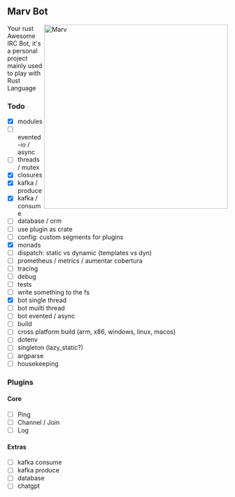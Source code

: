 ## Marv Bot

<img src="https://i.pinimg.com/474x/c4/db/8d/c4db8d7643fcd1319b918397c57cfebc.jpg"
 alt="Marv" title="The man himself" align="right" height="420px" />

Your rust Awesome IRC Bot, it's a personal project mainly used to play with Rust Language

### Todo

- [x] modules
- [ ] evented-io / async
- [ ] threads / mutex
- [x] closures
- [x] kafka / produce
- [x] kafka / consume
- [ ] database / orm
- [ ] use plugin as crate
- [ ] config: custom segments for plugins
- [x] monads
- [ ] dispatch: static vs dynamic (templates vs dyn)
- [ ] prometheus / metrics / aumentar cobertura
- [ ] tracing
- [ ] debug
- [ ] tests
- [ ] write something to the fs
- [x] bot single thread
- [ ] bot muilti thread
- [ ] bot evented / async
- [ ] build
- [ ] cross platform build (arm, x86, windows, linux, macos)
- [ ] dotenv
- [ ] singleton (lazy_static?)
- [ ] argparse
- [ ] housekeeping

### Plugins

#### Core

- [ ] Ping
- [ ] Channel / Join
- [ ] Log

#### Extras

- [ ] kafka consume
- [ ] kafka produce
- [ ] database
- [ ] chatgpt
